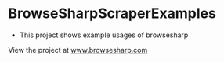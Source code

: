 # BrowseSharpScraperExamples
* This project shows example usages of browsesharp


View the project at www.browsesharp.com
